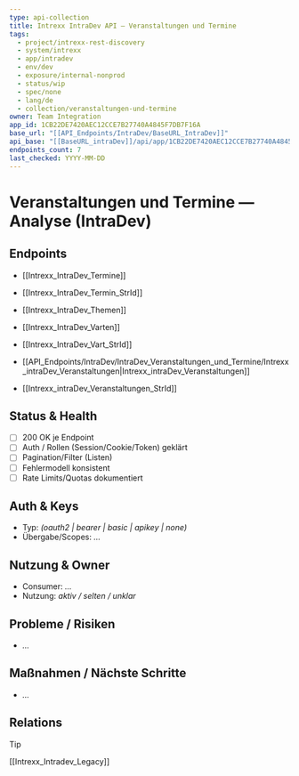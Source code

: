 ```yaml
---
type: api-collection
title: Intrexx IntraDev API — Veranstaltungen und Termine
tags:
  - project/intrexx-rest-discovery
  - system/intrexx
  - app/intradev
  - env/dev
  - exposure/internal-nonprod
  - status/wip
  - spec/none
  - lang/de
  - collection/veranstaltungen-und-termine
owner: Team Integration
app_id: 1CB22DE7420AEC12CCE7B27740A4845F7DB7F16A
base_url: "[[API_Endpoints/IntraDev/BaseURL_IntraDev]]"
api_base: "[[BaseURL_intraDev]]/api/app/1CB22DE7420AEC12CCE7B27740A4845F7DB7F16A"
endpoints_count: 7
last_checked: YYYY-MM-DD
---
```


# Veranstaltungen und Termine — Analyse (IntraDev)

## Endpoints

- [[Intrexx_IntraDev_Termine]]
    
- [[Intrexx_IntraDev_Termin_StrId]]
    
- [[Intrexx_IntraDev_Themen]]
    
- [[Intrexx_IntraDev_Varten]]
    
- [[Intrexx_IntraDev_Vart_StrId]]
    
- [[API_Endpoints/IntraDev/IntraDev_Veranstaltungen_und_Termine/Intrexx_intraDev_Veranstaltungen|Intrexx_intraDev_Veranstaltungen]]
    
- [[Intrexx_intraDev_Veranstaltungen_StrId]]

## Status & Health
- [ ] 200 OK je Endpoint
- [ ] Auth / Rollen (Session/Cookie/Token) geklärt
- [ ] Pagination/Filter (Listen)
- [ ] Fehlermodell konsistent
- [ ] Rate Limits/Quotas dokumentiert

## Auth & Keys
- Typ: _(oauth2 | bearer | basic | apikey | none)_  
- Übergabe/Scopes: _…_

## Nutzung & Owner
- Consumer: _…_  
- Nutzung: _aktiv / selten / unklar_

## Probleme / Risiken
- _…_

## Maßnahmen / Nächste Schritte
- _…_
## Relations
> [!tip]
> [[Intrexx_Intradev_Legacy]]
